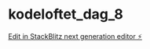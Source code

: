 # kodeloftet_dag_8

[Edit in StackBlitz next generation editor ⚡️](https://stackblitz.com/~/github.com/Paddedgoddess/kodeloftet_dag_8)